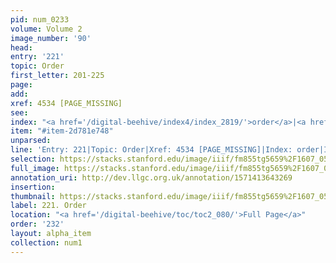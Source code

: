 ```yaml
---
pid: num_0233
volume: Volume 2
image_number: '90'
head: 
entry: '221'
topic: Order
first_letter: 201-225
page: 
add: 
xref: 4534 [PAGE_MISSING]
see: 
index: "<a href='/digital-beehive/index4/index_2819/'>order</a>|<a href='/digital-beehive/index4/index_3965/'>succession</a>"
item: "#item-2d781e748"
unparsed: 
line: 'Entry: 221|Topic: Order|Xref: 4534 [PAGE_MISSING]|Index: order|Index: succession|#item-2d781e748'
selection: https://stacks.stanford.edu/image/iiif/fm855tg5659%2F1607_0557/850,3203,2905,309/full/0/default.jpg
full_image: https://stacks.stanford.edu/image/iiif/fm855tg5659%2F1607_0557/full/full/0/default.jpg
annotation_uri: http://dev.llgc.org.uk/annotation/1571413643269
insertion: 
thumbnail: https://stacks.stanford.edu/image/iiif/fm855tg5659%2F1607_0557/850,3203,600,180/250,/0/default.jpg
label: 221. Order
location: "<a href='/digital-beehive/toc/toc2_080/'>Full Page</a>"
order: '232'
layout: alpha_item
collection: num1
---
```

